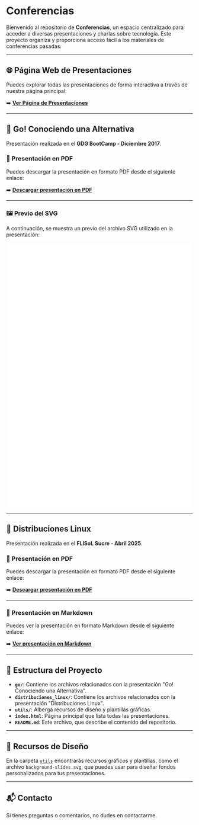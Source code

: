 # Conferencias

Bienvenido al repositorio de **Conferencias**, un espacio centralizado para acceder a diversas presentaciones y charlas sobre tecnología. Este proyecto organiza y proporciona acceso fácil a los materiales de conferencias pasadas.

---

## 🌐 Página Web de Presentaciones
Puedes explorar todas las presentaciones de forma interactiva a través de nuestra página principal:

➡️ [**Ver Página de Presentaciones**](index.html)

---

## 🌟 Go! Conociendo una Alternativa
Presentación realizada en el **GDG BootCamp - Diciembre 2017**.

### 📄 Presentación en PDF
Puedes descargar la presentación en formato PDF desde el siguiente enlace:

➡️ [**Descargar presentación en PDF**](go/go_conociendo_una_alternativa.pdf)

---

### 🖼️ Previo del SVG
A continuación, se muestra un previo del archivo SVG utilizado en la presentación:

![Previo del SVG](go/go_conociendo_una_alternativa.svg)

---

## 🌟 Distribuciones Linux
Presentación realizada en el **FLISoL Sucre - Abril 2025**.

### 📄 Presentación en PDF
Puedes descargar la presentación en formato PDF desde el siguiente enlace:

➡️ [**Descargar presentación en PDF**](distribuciones_linux/distribuciones_linux_flisol_2025.pdf)

---

### 📄 Presentación en Markdown
Puedes ver la presentación en formato Markdown desde el siguiente enlace:

➡️ [**Ver presentación en Markdown**](distribuciones_linux/distribuciones_linux_flisol_2025.md)

---

## 📂 Estructura del Proyecto
- **`go/`**: Contiene los archivos relacionados con la presentación "Go! Conociendo una Alternativa".
- **`distribuciones_linux/`**: Contiene los archivos relacionados con la presentación "Distribuciones Linux".
- **`utils/`**: Alberga recursos de diseño y plantillas gráficas.
- **`index.html`**: Página principal que lista todas las presentaciones.
- **`README.md`**: Este archivo, que describe el contenido del repositorio.

---

## 📂 Recursos de Diseño
En la carpeta [`utils`](utils/README.md) encontrarás recursos gráficos y plantillas, como el archivo `background-slides.svg`, que puedes usar para diseñar fondos personalizados para tus presentaciones.

---

## 📬 Contacto
Si tienes preguntas o comentarios, no dudes en contactarme.

